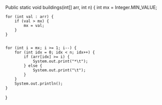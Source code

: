 



Public static void buildings(int[] arr, int n) {
    int mx = Integer.MIN_VALUE;
    
    
    for (int val : arr) {
        if (val > mx) {
            mx = val;
        }
    }


    for (int i = mx; i >= 1; i--) {
        for (int idx = 0; idx < n; idx++) {
            if (arr[idx] >= i) {
                System.out.print("*\t");
            } else {
                System.out.print("\t");
            }
        }
        System.out.println();
    }
}
